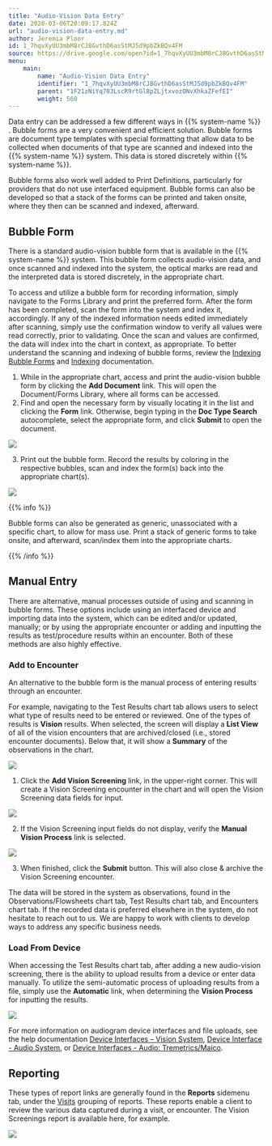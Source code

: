 ```yaml
---
title: "Audio-Vision Data Entry"
date: 2020-03-06T20:09:17.824Z
url: "audio-vision-data-entry.md"
author: Jeremia Ploor
id: 1_7hqvXyUU3mbM8rCJ8GvthD6asStMJ5d9pbZkBQv4FM
source: https://drive.google.com/open?id=1_7hqvXyUU3mbM8rCJ8GvthD6asStMJ5d9pbZkBQv4FM
menu:
    main:
        name: "Audio-Vision Data Entry"
        identifier: "1_7hqvXyUU3mbM8rCJ8GvthD6asStMJ5d9pbZkBQv4FM"
        parent: "1F21zNiYq703LscR9rtGl8pZLjtxvozONvXhkaZFefEI"
        weight: 560
---
```

Data entry can be addressed a few different ways in {{% system-name %}} . Bubble forms are a very convenient and efficient solution. Bubble forms are document type templates with special formatting that allow data to be collected when documents of that type are scanned and indexed into the {{% system-name %}} system. This data is stored discretely within {{% system-name %}}.



Bubble forms also work well added to Print Definitions, particularly for providers that do not use interfaced equipment. Bubble forms can also be developed so that a stack of the forms can be printed and taken onsite, where they then can be scanned and indexed, afterward.

## Bubble Form

There is a standard audio-vision bubble form that is available in the {{% system-name %}} system. This bubble form collects audio-vision data, and once scanned and indexed into the system, the optical marks are read and the interpreted data is stored discretely, in the appropriate chart.



To access and utilize a bubble form for recording information, simply navigate to the Forms Library and print the preferred form. After the form has been completed, scan the form into the system and index it, accordingly. If any of the indexed information needs edited immediately after scanning, simply use the confirmation window to verify all values were read correctly, prior to validating. Once the scan and values are confirmed, the data will index into the chart in context, as appropriate. To better understand the scanning and indexing of bubble forms, review the [Indexing Bubble Forms](indexing-bubble-forms.md) and [Indexing](indexing.md) documentation.

1. While in the appropriate chart, access and print the audio-vision bubble form by clicking the <strong>Add Document</strong> link. This will open the Document/Forms Library, where all forms can be accessed.
2. Find and open the necessary form by visually locating it in the list and clicking the <strong>Form</strong> link. Otherwise, begin typing in the <strong>Doc Type Search</strong> autocomplete, select the appropriate form, and click <strong>Submit</strong> to open the document.

![](external_files/32faeb98a42272f1329c45946a4e40e4.png)

3. Print out the bubble form. Record the results by coloring in the respective bubbles, scan and index the form(s) back into the appropriate chart(s).   

![](external_files/c2450ae27cc649eb4204b8f28df1b0e9.png)

{{% info %}}

Bubble forms can also be generated as generic, unassociated with a specific chart, to allow for mass use. Print a stack of generic forms to take onsite, and afterward, scan/index them into the appropriate charts.

{{% /info %}}


## Manual Entry

There are alternative, manual processes outside of using and scanning in bubble forms. These options include using an interfaced device and importing data into the system, which can be edited and/or updated, manually; or by using the appropriate encounter or adding and inputting the results as test/procedure results within an encounter. Both of these methods are also highly effective.

### Add to Encounter

An alternative to the bubble form is the manual process of entering results through an encounter.



For example, navigating to the Test Results chart tab allows users to select what type of results need to be entered or reviewed. One of the types of results is **Vision** results. When selected, the screen will display a **List View** of all of the vision encounters that are archived/closed (i.e., stored encounter documents). Below that, it will show a **Summary** of the observations in the chart.

![](external_files/a730cb3d56bfd2e914bf1ff380cbea19.png)

1. Click the <strong>Add Vision Screening</strong> link, in the upper-right corner. This will create a Vision Screening encounter in the chart and will open the Vision Screening data fields for input.

![](external_files/43e96c2b7632e1eb004fc3e4efaa6047.png)

2. If the Vision Screening input fields do not display, verify the <strong>Manual Vision Process</strong> link is selected.

![](external_files/16e5f97894f412e767e427aeffe9301b.png)

3. When finished, click the <strong>Submit</strong> button. This will also close & archive the Vision Screening encounter.

The data will be stored in the system as observations, found in the Observations/Flowsheets chart tab, Test Results chart tab, and Encounters chart tab. If the recorded data is preferred elsewhere in the system, do not hesitate to reach out to us. We are happy to work with clients to develop ways to address any specific business needs.

### Load From Device

When accessing the Test Results chart tab, after adding a new audio-vision screening, there is the ability to upload results from a device or enter data manually. To utilize the semi-automatic process of uploading results from a file, simply use the **Automatic** link, when determining the **Vision Process** for inputting the results.

![](external_files/897e94657b720f548c41f86882504309.png)

For more information on audiogram device interfaces and file uploads, see the help documentation [Device Interfaces – Vision System](https://docs.google.com/document/d/112j-_cJ8cSB928KF-HNQFVZPcQiw_11x8p77UtzmqMs), [Device Interface - Audio System](device-interface-audio-system.md), or [Device Interfaces - Audio: Tremetrics/Maico](device-interface-audio-tremetrics-maico.md).

## Reporting

These types of report links are generally found in the **Reports** sidemenu tab, under the [Visits](https://system/?f=layout&module=reports&name=Visits&tabmodule=reports&t=Visits&tabmodule=reports&tabselect=Visits) grouping of reports. These reports enable a client to review the various data captured during a visit, or encounter. The Vision Screenings report is available here, for example.

![](external_files/d0a3c14018737834bfbd906acb1d5e92.png)

